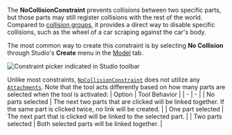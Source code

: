 The **NoCollisionConstraint** prevents collisions between two specific parts,
but those parts may still register collisions with the rest of the world.
Compared to
[collision groups](https://create.roblox.com/docs/workspace/collisions#collision-filtering), it
provides a direct way to disable specific collisions, such as the wheel of a
car scraping against the car's body.

The most common way to create this constraint is by selecting
**No Collision** through Studio's **Create** menu in the
[Model](https://create.roblox.com/docs/studio/model-tab) tab.

![Constraint picker indicated in Studio toolbar](https://prod.docsiteassets.roblox.com/assets/studio/general/Model-Tab-Constraints-Create-Menu.png)

Unlike most constraints, [`NoCollisionConstraint`](https://create.roblox.com/docs/reference/engine/classes/NoCollisionConstraint) does not utilize any
[`Attachments`](https://create.roblox.com/docs/reference/engine/classes/Attachment). Note that the tool acts differently based on
how many parts are selected when the tool is activated:
| Option | Tool Behavior |
| - | - |
| No parts selected | The next two parts that are clicked will be linked together. If the same part is clicked twice, no link will be created. |
| One part selected | The next part that is clicked will be linked to the selected part. |
| Two parts selected | Both selected parts will be linked together. |